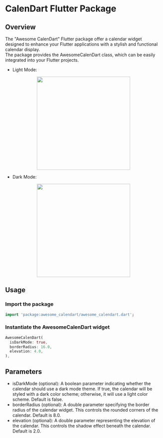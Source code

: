 # CalenDart Flutter Package

## Overview
The "Awesome CalenDart" Flutter package offer a calendar widget designed to enhance your Flutter applications with a stylish and functional calendar display. </br>
The package provides the AwesomeCalenDart class, which can be easily integrated into your Flutter projects.

* Light Mode:
<p align="center" width="100%">
    <img src="https://raw.githubusercontent.com/inesachour/awesome_calendart/master/images/lightmode.jpg" height="300">
</p>

* Dark Mode:
<p align="center" width="100%">
    <img src="https://raw.githubusercontent.com/inesachour/awesome_calendart/master/images/darkmode.jpg" height="300">
</p>

## Usage
### Import the package

```dart
import 'package:awesome_calendart/awesome_calendart.dart';
```

### Instantiate the AwesomeCalenDart widget

```dart
AwesomeCalenDart(
  isDarkMode: true,
  borderRadius: 16.0,
  elevation: 4.0,
),
```

## Parameters

- isDarkMode (optional): A boolean parameter indicating whether the calendar should use a dark mode theme. If true, the calendar will be styled with a dark color scheme; otherwise, it will use a light color scheme. Default is false.
- borderRadius (optional): A double parameter specifying the border radius of the calendar widget. This controls the rounded corners of the calendar. Default is 8.0.
- elevation (optional): A double parameter representing the elevation of the calendar. This controls the shadow effect beneath the calendar. Default is 2.0.


